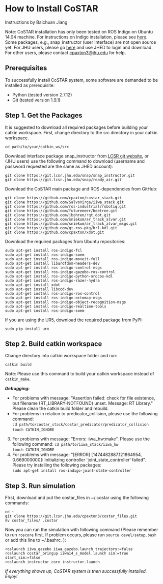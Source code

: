 # How to Install CoSTAR

Instructions by Baichuan Jiang

Note: CoSTAR installation has only been tested on ROS Indigo on Ubuntu 14.04 machine. For instructions on Indigo installation, please see [here](http://wiki.ros.org/indigo/Installation/Ubuntu). Some packages, e.g., snap_instructor (user interface) are not open source yet. For JHU users, please go [here](https://git.lcsr.jhu.edu/) and use JHED to login and download. For other users, please contact <cpaxton3@jhu.edu> for help. 


## Prerequisites
To successfully install CoSTAR system, some software are demanded to be installed as prerequisite: 

* Python (tested version 2.7.12)
* Git (tested version 1.9.1)


## Step 1. Get the Packages

It is suggested to download all required packages before building your catkin workspace. First, change directory to the src directory in your catkin workspace. 

`cd path/to/your/catkin_ws/src`

Download interface package snap_instructor from [LCSR git website](https://git.lcsr.jhu.edu/), or (JHU users) use the following command to download (username and password requested are the same as JHED account):

```
git clone https://git.lcsr.jhu.edu/snap/snap_instructor.git  
git clone https://git.lcsr.jhu.edu/snap/ready_air.git  
```

Download the CoSTAR main package and ROS-dependencies from GitHub: 

```
git clone https://github.com/cpaxton/costar_stack.git  
git clone https://github.com/SalvoVirga/iiwa_stack.git  
git clone https://github.com/ros-industrial/robotiq.git  
git clone https://github.com/futureneer/beetree.git  
git clone https://github.com/jbohren/rqt_dot.git  
git clone https://github.com/sniekum/ar_track_alvar.git  
git clone https://github.com/sniekum/ar_track_alvar_msgs.git  
git clone https://github.com/gt-ros-pkg/hrl-kdl.git  
git clone https://github.com/cpaxton/xdot.git  
```

Download the required packages from Ubuntu repositories: 

```
sudo apt-get install ros-indigo-fcl  
sudo apt-get install ros-indigo-soem  
sudo apt-get install ros-indigo-moveit-full  
sudo apt-get install liburdfdom-headers-dev  
sudo apt-get install ros-indigo-control-msgs  
sudo apt-get install ros-indigo-gazebo-ros-control  
sudo apt-get install ros-indigo-python-orocos-kdl  
sudo apt-get install ros-indigo-razer-hydra  
sudo apt-get install xdot  
sudo apt-get install libccd-dev  
sudo apt-get install ros-indigo-ros-control  
sudo apt-get install ros-indigo-octomap-msgs  
sudo apt-get install ros-indigo-object-recognition-msgs  
sudo apt-get install ros-indigo-realtime-tools  
sudo apt-get install ros-indigo-soem  
```

If you are using the UR5, download the required package from PyPI:

```
sudo pip install urx
```


## Step 2. Build catkin workspace

Change directory into catkin workspace folder and run:

```
catkin build
```
 
Note: Please use this command to build your catkin workspace instead of `catkin_make`.

***Debugging:***

* For problems with message: "Assertion failed: check for file existence, but filename (RT_LIBRARY-NOTFOUND) unset.  Message: RT Library." Please clean the catkin build folder and rebuild.  
* For problems in relation to predicator_collision, please use the following command:  
`cd path/to/costar_stack/costar_predicator/predicator_collision`  
`touch CATKIN_IGNORE`
3. For problems with message: "Errors: iiwa_hw:make". Please use the following command:
`cd path/to/iiwa_stack/iiwa_hw`  
`touch CATKIN_IGNORE`
4. For problems with message: "[ERROR] [1474482887.121864954, 0.669000000]: Initializing controller 'joint_state_controller' failed". Please try installing the following packages:  
`sudo apt-get install ros-indigo-joint-state-controller`


## Step 3. Run simulation
FIrst, download and put the costar_files in ~/.costar using the following commands:

`cd ~`  
`git clone https://git.lcsr.jhu.edu/cpaxton3/costar_files.git`  
`mv costar_files/ .costar`

Now you can run the simulation with following command (Please remember to run `roscore` first. If problem occurs, please run `source devel/setup.bash` or add this line to ~/.bashrc. ):

```
roslaunch iiwa_gazebo iiwa_gazebo.launch trajectory:=false  
roslaunch costar_bringup iiwa14_s_model.launch sim:=true start_sim:=false  
roslaunch instructor_core instructor.launch
```


*If everything shows up, CoSTAR system is then successfully installed. Enjoy!*

